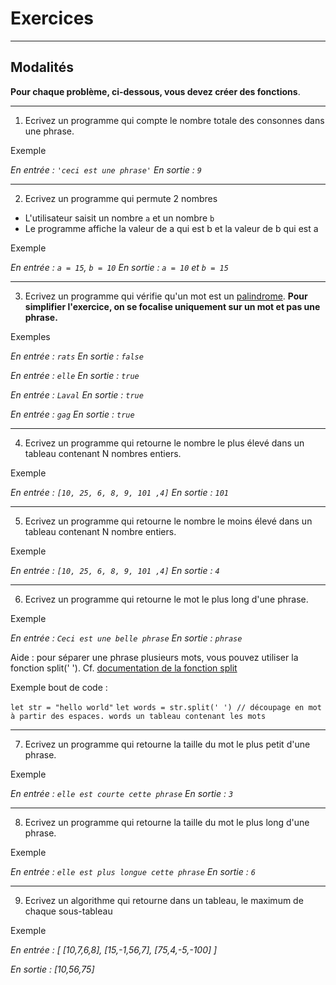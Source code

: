 # Exercices

---

## Modalités

**Pour chaque problème, ci-dessous, vous devez créer des fonctions**.

---

1. Ecrivez un programme qui compte le nombre totale des consonnes dans une phrase.

Exemple

*En entrée : `'ceci est une phrase'`*
*En sortie : `9`*

---

2. Ecrivez un programme qui permute 2 nombres
- L'utilisateur saisit un nombre `a` et un nombre `b`
- Le programme affiche la valeur de a qui est b et la valeur de b qui est a

Exemple

*En entrée : `a = 15`, `b = 10`*
*En sortie : `a = 10` et `b = 15`*

---

3. Ecrivez un programme qui vérifie qu'un mot est un [palindrome](https://www.larousse.fr/dictionnaires/francais/palindrome/57418). **Pour simplifier l'exercice, on se focalise uniquement sur un mot et pas une phrase.**

Exemples

*En entrée : `rats`*
*En sortie : `false`*

*En entrée : `elle`*
*En sortie : `true`*

*En entrée : `Laval`*
*En sortie : `true`*

*En entrée : `gag`*
*En sortie : `true`*


---

4. Ecrivez un programme qui retourne le nombre le plus élevé dans un tableau contenant N nombres entiers.

Exemple

*En entrée : `[10, 25, 6, 8, 9, 101 ,4]`*
*En sortie : `101`*

---

5. Ecrivez un programme qui retourne le nombre le moins élevé dans un tableau contenant N nombre entiers.

Exemple

*En entrée : `[10, 25, 6, 8, 9, 101 ,4]`*
*En sortie : `4`*

---

6. Ecrivez un programme qui retourne le mot le plus long d'une phrase.

Exemple

*En entrée : `Ceci est une belle phrase`*
*En sortie : `phrase`*

Aide : pour séparer une phrase plusieurs mots, vous pouvez utiliser la fonction split(' ').
Cf. [documentation de la fonction split](https://developer.mozilla.org/fr/docs/Web/JavaScript/Reference/Global_Objects/String/split)

Exemple bout de code :

`let str = "hello world"`
`let words = str.split(' ') // découpage en mot à partir des espaces. words un tableau contenant les mots`

---

7. Ecrivez un programme qui retourne la taille du mot le plus petit d'une phrase.

Exemple

*En entrée : `elle est courte cette phrase`*
*En sortie : `3`*

---

8. Ecrivez un programme qui retourne la taille du mot le plus long d'une phrase.

Exemple

*En entrée : `elle est plus longue cette phrase`*
*En sortie : `6`*

---

9. Ecrivez un algorithme qui retourne dans un tableau, le maximum de chaque sous-tableau

Exemple 

*En entrée : [ [10,7,6,8], [15,-1,56,7], [75,4,-5,-100] ]*

*En sortie : [10,56,75]*